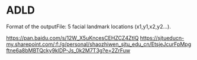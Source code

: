 # ADLD

Format of the outputFile: 5 facial landmark locations (x1,y1,x2,y2...).


https://pan.baidu.com/s/12W_X5uKncesCEHZCZ4ZtlQ
https://sjtueducn-my.sharepoint.com/:f:/g/personal/shaozhiwen_sjtu_edu_cn/EtsjeJcurFpMpgftne6a8bMBTQcky9klDP-Js_0k2M7T3g?e=2ZrFuw

